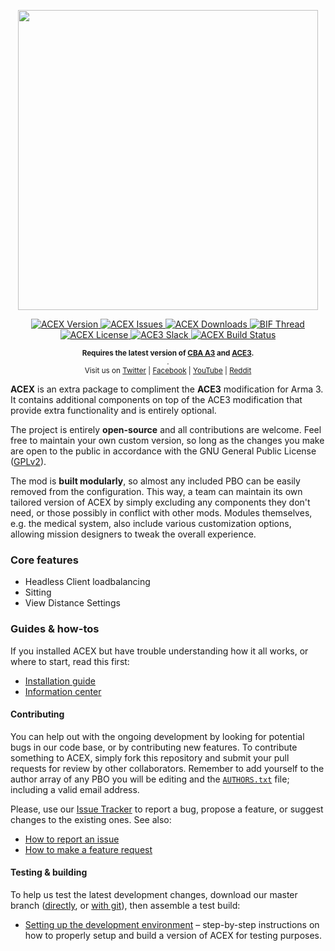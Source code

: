 <p align="center">
    <img src="https://github.com/acemod/ACE3/raw/master/extras/assets/logo/black/ACE3-Logo.jpg" width="480">
</p>

<p align="center">
    <a href="https://github.com/acemod/ACEX/releases/latest">
        <img src="https://img.shields.io/badge/Version-3.0.0-blue.svg?style=flat-square" alt="ACEX Version">
    </a>
    <a href="https://github.com/acemod/ACEX/issues">
        <img src="https://img.shields.io/github/issues-raw/acemod/ACEX.svg?style=flat-square&label=Issues" alt="ACEX Issues">
    </a>
    <a href="https://github.com/acemod/ACEX/releases">
        <img src="https://img.shields.io/github/downloads/acemod/ACEX/total.svg?style=flat-square&label=Downloads" alt="ACEX Downloads">
    </a>
    <a href="https://forums.bistudio.com/topic/181341-ace3-a-collaborative-merger-between-agm-cse-and-ace/?p=2859670">
        <img src="https://img.shields.io/badge/BIF-Thread-lightgrey.svg?style=flat-square" alt="BIF Thread">
    </a>
    <a href="https://github.com/acemod/ACEX/blob/master/LICENSE">
        <img src="https://img.shields.io/badge/License-GPLv2-red.svg?style=flat-square" alt="ACEX License">
    </a>
    <a href="http://slackin.ace3mod.com/">
        <img src="http://slackin.ace3mod.com/badge.svg?style=flat-square&label=Slack" alt="ACE3 Slack">
    </a>
    <a href="https://travis-ci.org/acemod/ACEX">
        <img src="https://img.shields.io/travis/acemod/ACEX.svg?style=flat-square&label=Build" alt="ACEX Build Status">
    </a>
</p>

<p align="center">
    <sup><strong>Requires the latest version of <a href="https://github.com/CBATeam/CBA_A3/releases">CBA A3</a> and <a href="https://github.com/acemod/ACE3/releases">ACE3</a>.<br/></strong>.<br/>
    Visit us on <a href="https://twitter.com/ACE3Mod">Twitter</a> | <a href="https://www.facebook.com/ACE3Mod">Facebook</a> | <a href="https://www.youtube.com/c/ACE3Mod">YouTube</a> | <a href="http://www.reddit.com/r/arma/search?q=ACE&restrict_sr=on&sort=new&t=all">Reddit</a></strong></sup>
</p>

**ACEX** is an extra package to compliment the **ACE3** modification for Arma 3. It contains additional components on top of the ACE3 modification that provide extra functionality and is entirely optional.

The project is entirely **open-source** and all contributions are welcome. Feel free to maintain your own custom version, so long as the changes you make are open to the public in accordance with the GNU General Public License ([GPLv2](https://github.com/acemod/ACEX/blob/master/LICENSE)).

The mod is **built modularly**, so almost any included PBO can be easily removed from the configuration. This way, a team can maintain its own tailored version of ACEX by simply excluding any components they don't need, or those possibly in conflict with other mods. Modules themselves, e.g. the medical system, also include various customization options, allowing mission designers to tweak the overall experience.

### Core features
- Headless Client loadbalancing
- Sitting
- View Distance Settings

### Guides & how-tos
If you installed ACEX but have trouble understanding how it all works, or where to start, read this first:
- [Installation guide](http://ace3mod.com/wiki/user/installation-guide.html)
- [Information center](http://ace3mod.com/wiki/user/information-center.html)

#### Contributing
You can help out with the ongoing development by looking for potential bugs in our code base, or by contributing new features. To contribute something to ACEX, simply fork this repository and submit your pull requests for review by other collaborators. Remember to add yourself to the author array of any PBO you will be editing and the [`AUTHORS.txt`](https://github.com/acemod/ACEX/blob/master/AUTHORS.txt) file; including a valid email address.

Please, use our [Issue Tracker](https://github.com/acemod/ACEX/issues) to report a bug, propose a feature, or suggest changes to the existing ones. See also:
- [How to report an issue](http://ace3mod.com/wiki/user/how-to-report-an-issue.html)
- [How to make a feature request](http://ace3mod.com/wiki/user/how-to-make-a-feature-request.html)

#### Testing & building
To help us test the latest development changes, download our master branch ([directly](https://github.com/acemod/ACEX/archive/master.zip), or [with git](https://help.github.com/articles/fetching-a-remote/)), then assemble a test build:
- [Setting up the development environment](http://ace3mod.com/wiki/development/setting-up-the-development-environment.html) – step-by-step instructions on how to properly setup and build a version of ACEX for testing purposes.

